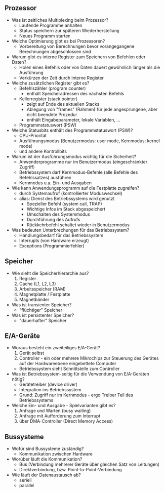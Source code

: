 ## Prozessor
- Was ist zeitliches Multiplexing beim Prozessor?
	- Laufende Programme anhalten
	- Status speichern zur späteren Wiederherstellung
	- Neues Programm starten
- Welche Optimierung gibt es bei Prozessoren?
	- Vorbereitung von Berechnungen bevor vorangegangene Berechnungen abgeschlossen sind
- Warum gibt es interne Register zum Speichern von Befehlen oder Daten?
	- Holen eines Befehls oder von Daten dauert gewöhnlich länger als die Ausführung
	- Verkürzen der Zeit durch interne Register
- Welche zusätzlichen Register gibt es?
	- Befehlszähler (program counter)
		- enthält Speicheradressen des nächsten Befehls
	- Kellerregister (stack pointer)
		- zeigt auf Ende des aktuellen Stacks
		- Ablegung von "frames" (Rahmen) für jede angesprungene, aber nicht beendete Prozedur
		- enthält Eingabeparameter, lokale Variablen, ...
	- Programmstatuswort (PSW)
- Welche Statusbits enthält des Programmstatuswort (PSW)?
	- CPU-Priorität
	- Ausführungsmodus (Benutzermodus: user mode, Kernmodus: kernel mode)
	- und andere Kontrollbits
- Warum ist der Ausführungsmodus wichtig für die Sicherheit?
	- Anwenderprogramme nur im Benutzermodus (eingeschränkter Zugriff)
	- Betriebssystem darf Kernmodus-Befehle (alle Befehle des Befehlssatzes) ausführen
	- Kernmodus u.a. Ein- und Ausgaben
- Wie kann Anwendungsprogramm auf die Festplatte zugreifen?
	- durch Systemaufruf (kontrollierter Moduswechsel)
	- alias: Dienst des Betriebssystems wird genutzt
		- Spezieller Befehl (system call, TRAP)
		- Wichtige Infos im Stack abgespeichert
		- Umschalten des Systemmodus
		- Durchführung des Aufrufs
		- Rückkehrbefehl schaltet wieder in Benutzermodus
- Was bedeuten Unterbrechungen für das Betriebssystem?
	- Handlungsbedarf für das Betriebssystem
	- Interrupts (von Hardware erzeugt)
	- Exceptions (Programmierfehler)
## Speicher
- Wie sieht die Speicherhierarchie aus?
	1. Register
	2. Cache (L1, L2, L3)
	3. Arbeitsspeicher (RAM)
	4. Magnetplatte / Festplatte
	5. Magnetbänder
- Was ist transienter Speicher?
	- "flüchtiger" Speicher
- Was ist persistenter Speicher?
	- "dauerhafter" Speicher
## E/A-Geräte
- Woraus besteht ein zweiteiliges E/A-Gerät?
	1. Gerät selbst
	2. Controller - ein oder mehrere Mikrochips zur Steuerung des Gerätes auf der Hardwareebene eingebettete Computer
	- Betriebssystem sieht Schnittstelle zum Controller
- Was ist Betriebssystem-seitig für die Verwendung von E/A-Geräten nötig?
	- Gerätetreiber (device driver)
	- Integration ins Betriebssystem
	- Grund: Zugriff nur im Kernmodus - ergo Treiber Teil des Betriebssystems
- Welche Ein- und Ausgabe - Spielvarianten gibt es?
	1. Anfrage und Warten (busy waiting)
	2. Anfrage mit Aufforderung zum Interrupt
	3. über DMA-Controller (Direct Memory Access)
## Bussysteme
- Wofür sind Bussysteme zuständig?
	- Kommunikation zwischen Hardware
- Worüber läuft die Kommunikation?
	- Bus (Verbindung mehrerer Geräte über gleichen Satz von Leitungen)
	- Direktverbindung, bzw. Point-to-Point-Verbindung
- Wie läuft der Datenaustausch ab?
	- seriell
	- parallel